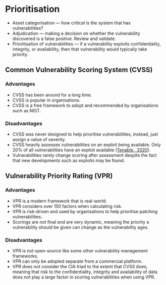 # Prioritisation

* Asset categorisation — how critical is the system that has vulnerabilities?
* Adjudication — making a decision on whether the vulnerability discovered is a false positive. Review and validate.
* Prioritisation of vulnerabilities — if a vulnerability exploits confidentiality, integrity, or availability, then
that vulnerability would typically take priority.

## Common Vulnerability Scoring System (CVSS)

### Advantages

* CVSS has been around for a long time.
* CVSS is popular in organisations.
* CVSS is a free framework to adopt and recommended by organisations such as NIST.

### Disadvantages

* CVSS was never designed to help prioritise vulnerabilities, instead, just assign a value of severity.
* CVSS heavily assesses vulnerabilities on an exploit being available. Only 20% of all vulnerabilities have 
an exploit available ([Tenable., 2020](https://www.tenable.com/research)).
* Vulnerabilities rarely change scoring after assessment despite the fact that new developments such as exploits 
may be found.

## Vulnerability Priority Rating (VPR)

### Advantages

* VPR is a modern framework that is real-world.
* VPR considers over 150 factors when calculating risk.
* VPR is risk-driven and used by organisations to help prioritise patching vulnerabilities.
* Scorings are not final and are very dynamic, meaning the priority a vulnerability should be given can change as the 
vulnerability ages.

### Disadvantages

* VPR is not open-source like some other vulnerability management frameworks.
* VPR can only be adopted separate from a commercial platform.
* VPR does not consider the CIA triad to the extent that CVSS does; meaning that risk to the confidentiality, integrity 
and availability of data does not play a large factor in scoring vulnerabilities when using VPR.